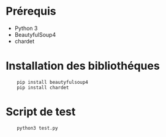 # Prérequis
* Python 3
* BeautyfulSoup4
* chardet

# Installation des bibliothéques
        pip install beautyfulsoup4
        pip install chardet

# Script de test
        python3 test.py
